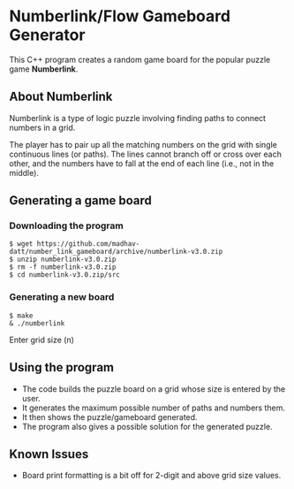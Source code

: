 # Numberlink/Flow Gameboard Generator
This C++ program creates a random game board for the popular puzzle game **Numberlink**. 

## About Numberlink

Numberlink is a type of logic puzzle involving finding paths to connect numbers in a grid.

The player has to pair up all the matching numbers on the grid with single continuous lines (or paths). The lines cannot branch off or cross over each other, and the numbers have to fall at the end of each line (i.e., not in the middle).

## Generating a game board

### Downloading the program

    $ wget https://github.com/madhav-datt/number_link_gameboard/archive/numberlink-v3.0.zip
    $ unzip numberlink-v3.0.zip
    $ rm -f numberlink-v3.0.zip
    $ cd numberlink-v3.0.zip/src

### Generating a new board

    $ make
    & ./numberlink
Enter grid size (n)

## Using the program

* The code builds the puzzle board on a grid whose size is entered by the user.
* It generates the maximum possible number of paths and numbers them.
* It then shows the puzzle/gameboard generated. 
* The program also gives a possible solution for the generated puzzle.

## Known Issues

* Board print formatting is a bit off for 2-digit and above grid size values.

